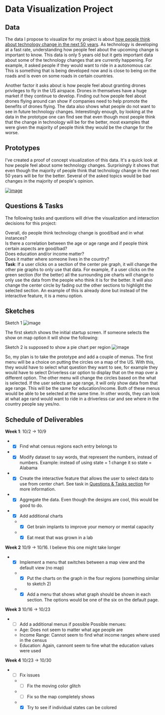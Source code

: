 # Data Visualization Project

## Data

The data I propose to visualize for my project is about [how people think about technology change in the next 50 years](https://gist.github.com/nasmith2/f7306cec68cf23c53a77f03efe7d70c0#file-technologychangebetterorworse-csv). As technology is developing at a fast rate, understanding how people feel about the upcoming change is important to know. This data is only 5 years old but it gets important data about some of the technology changes that are currently happening. For example, it asked people if they would want to ride in a autonomous car. This is something that is being developed now and is close to being on the roads and is even on some roads in certain countries. 

Another factor it asks about is how people feel about granting drones privileges to fly in the US airspace. Drones in themselves have a huge market if they continue to develop. Finding out how people feel about drones flying around can show if companies need to help promote the benefits of drones flying. The data also shows what people do not want to see in future technology changes. Interestingly enough, by looking at the data in the prototype one can find see that even though most people think that the change in technology will be for the better, most examples that were given the majority of people think they would be the change for the worse.

## Prototypes

I’ve created a proof of concept visualization of this data. It's a quick look at how people feel about some technology changes. Surprisingly it shows that even though the majority of people think that technology change in the next 50 years will be for the better. Several of the asked topics would be bad changes in the majority of people's opinion.

[![image](https://user-images.githubusercontent.com/44979955/65468969-be5d6180-de33-11e9-8294-8d729279eb3c.png)](https://beta.vizhub.com/nasmith2/e8a30536332547e3b6ed670a2c9437d6)

## Questions & Tasks

The following tasks and questions will drive the visualization and interaction decisions for this project:

Overall, do people think technology change is good/bad and in what instances?
<br />Is there a correlation between the age or age range and if people think certain aspects are good/bad?
<br />Does education and/or income matter?
<br />Does it matter where someone lives in the country? 
**<br /> Task**: If a user clicks on a section of the center pie graph, it will change the other pie graphs to only use that data. For example, if a user clicks on the green section (for the better) all the surrounding pie charts will change to only use the data from the people who think it is for the better. It will also change the center circle by fading out the other sections to highlight the selected section. An example of this is already done but instead of the interactive feature, it is a menu option.

## Sketches

Sketch 1
![image](https://user-images.githubusercontent.com/44979955/65471628-db972d80-de3d-11e9-8181-a6231255d5f5.png)

The first sketch shows the initial startup screen. If someone selects the show on map option it will show the following:

Sketch 2 is supposed to show a pie chart per region
![image](https://user-images.githubusercontent.com/44979955/65471692-1d27d880-de3e-11e9-9d48-2026760c4ed5.png)

So, my plan is to take the prototype and add a couple of menus. The first menu will be a choice on putting the circles on a map of the US. With this, they would have to select what question they want to see, for example they would have to select Driverless car option to display that on the map over a different option. The other menu will change the circles based on the what is selected. If the user selects an age range, it will only show data from that age range. This will be the same for education/income. Both of these menus would be able to be selected at the same time. In other words, they can look at what age rand would want to ride in a driverless car and see where in the country people say yes/no.

## Schedule of Deliverables

**Week 1**: 10/2 -> 10/9
  * -[x] Find what census regions each entry belongs to
  * -[x] Modify dataset to say words, that represent the numbers, instead of numbers. Example: instead of using state = 1 change it so state = Alabama 
  * -[x] Create the interactive feature that allows the user to select data to use from center chart. See task in [Questions & Tasks section](https://github.com/nasmith2/dataviz#questions--tasks) for more information.
  * -[x] Aggregate the data. Even though the designs are cool, this would be good to do.
  * -[x] Add additional charts
    * -[x] Get brain implants to improve your memory or mental capacity
    * -[x] Eat meat that was grown in a lab
  
**Week 2** 10/9 -> 10/16. I believe this one might take longer
  * -[x] Implement a menu that switches between a map view and the default view  (no map)
    * -[x] Put the charts on the graph in the four regions (something similar to sketch 2)
    * -[x] Add a menu that shows what graph should be shown in each section. The options would be one of the six on the default page.

**Week 3** 10/16 -> 10/23
 * -[ ] Add a additional menus if possible
    Possible menues: 
    * Age: Does not seem to matter what age people are
    * Income Range: Cannot seem to find what income ranges where used in the census
    * Education: Again, cannont seem to fine what the education values were used
    
**Week 4** 10/23 -> 10/30
 * -[ ] Fix issues
    * -[ ] Fix the moving color glitch
    * -[ ] Fix so the map completely shows
    * -[x] Try to see if individual states can be colored
